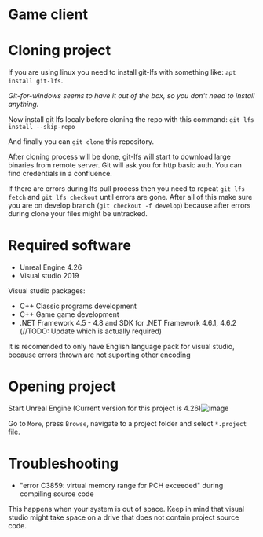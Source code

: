 # Game client

# Cloning project
If you are using linux you need to install git-lfs with something like: `apt install git-lfs`.

*Git-for-windows seems to have it out of the box, so you don't need to install anything.*

Now install git lfs localy before cloning the repo with this command: `git lfs install --skip-repo`

And finally you can `git clone` this repository.

After cloning process will be done, git-lfs will start to download large binaries from remote server. Git will ask you for http basic auth. You can find credentials in a confluence.

If there are errors during lfs pull process then you need to repeat `git lfs fetch` and `git lfs checkout` until errors are gone.
After all of this make sure you are on develop branch (`git checkout -f develop`) because after errors during clone your files might be untracked.

# Required software
* Unreal Engine 4.26
* Visual studio 2019

Visual studio packages:
* C++ Classic programs development
* C++ Game game development
* .NET Framework 4.5 - 4.8 and SDK for .NET Framework 4.6.1, 4.6.2 (//TODO: Update which is actually required)

It is recomended to only have English language pack for visual studio, because errors thrown are not suporting other encoding

# Opening project
Start Unreal Engine (Current version for this project is 4.26)![image](https://user-images.githubusercontent.com/12961898/115968773-15607680-a542-11eb-9c21-61771b212b37.png)

Go to `More`, press `Browse`, navigate to a project folder and select `*.project` file.



# Troubleshooting
* "error C3859: virtual memory range for PCH exceeded" during compiling source code

This happens when your system is out of space. Keep in mind that visual studio might take space on a drive that does not contain project source code.

